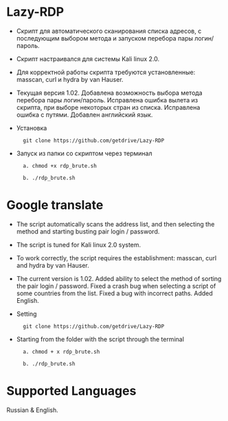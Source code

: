 # Lazy-RDP
- Скрипт для автоматического сканирования списка адресов, с последующим выбором метода и запуском перебора пары логин/пароль. <br/>

- Скрипт  настраивался для системы Kali linux 2.0. <br/>

- Для корректной работы скрипта требуются установленные: masscan, curl и hydra by van Hauser. <br/>

- Текущая версия 1.02. Добавлена возможность выбора метода перебора пары логин/пароль. Исправлена ошибка вылета из скрипта, при выборе некоторых стран из списка. Исправлена ошибка с путями. Добавлен английский язык. <br/>

- Установка <br/>

        git clone https://github.com/getdrive/Lazy-RDP

- Запуск из папки со скриптом через терминал <br/>
  
        a. chmod +x rdp_brute.sh

        b. ./rdp_brute.sh


# Google translate

- The script automatically scans the address list, and then selecting the method and starting busting pair login / password. <br/>

- The script is tuned for Kali linux 2.0 system. <br/>

- To work correctly, the script requires the establishment: masscan, curl and hydra by van Hauser.<br/>

- The current version is 1.02. Added ability to select the method of sorting the pair login / password. Fixed a crash bug when selecting a script of some countries from the list. Fixed a bug with incorrect paths. Added English. <br/>

- Setting <br/>

        git clone https://github.com/getdrive/Lazy-RDP 

- Starting from the folder with the script through the terminal <br/>

        a. chmod + x rdp_brute.sh

        b. ./rdp_brute.sh

# Supported Languages

 Russian & English.
